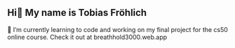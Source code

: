 ## Hi👋 My name is Tobias Fröhlich

🌱 I’m currently learning to code and working on my final project for the cs50 online course.
Check it out at breathhold3000.web.app
<!--
**froehlichtobi/froehlichtobi** is a ✨ _special_ ✨ repository because its `README.md` (this file) appears on your GitHub profile.

Here are some ideas to get you started:

- 🔭 I’m currently working on ...
- 🌱 I’m currently learning ...
- 👯 I’m looking to collaborate on ...
- 🤔 I’m looking for help with ...
- 💬 Ask me about ...
- 📫 How to reach me: ...
- 😄 Pronouns: ...
- ⚡ Fun fact: ...
-->
